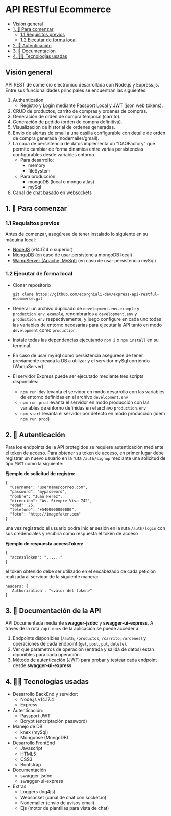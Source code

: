 # API RESTful Ecommerce

- [Visión general](#visión-general)
- [1. 🚀 Para comenzar](#1--para-comenzar)
  - [1.1 Requisitos previos](#11-requisitos-previos)
  - [1.2 Ejecutar de forma local](#12-ejecutar-de-forma-local)
- [2. 🔐 Autenticación](#2--autenticación)
- [3. 📄 Documentación](#3--documentación-de-la-api)
- [4. 👩‍💻 Tecnologías usadas](#4--tecnologías-usadas)

## Visión general

API REST de comercio electrónico desarrollada con Node.js y Express.js. Entre
sus funcionalidades principales se encuentran las siguientes:

1. Authentication
   - Registro y Login mediante Passport Local y JWT (json web tokens).
2. CRUD de productos, carrito de compras y ordenes de compras.
3. Generación de orden de compra temporal (carrito).
4. Generación de pedido (orden de compra definitiva).
5. Visualización de historial de ordenes generadas.
6. Envio de alertas de email a una casilla configurable con detalle de orden de
   compra generada (nodemailer/gmail).
7. La capa de persistencia de datos implementa un "DAOFactory" que permite
   cambiar de forma dinamica entre varias persistencias configurables desde
   variables entorno.
   - Para desarrollo:
     - memory
     - fileSystem
   - Para producción:
     - mongoDB (local o mongo atlas)
     - mySql
8. Canal de chat basado en websockets

## 1. 🚀 Para comenzar

### 1.1 Requisitos previos

Antes de comenzar, asegúrese de tener instalado lo siguiente en su máquina
local:

- [NodeJS](https://nodejs.org/en/download/) (v14.17.4 o superior)
- [MongoDB](https://www.mongodb.com/try/download/community) (en caso de usar
  persistencia mongoDB local)
- [WampServer (Apache, MySql)](https://www.wampserver.com/en/) (en caso de usar
  persistencia mySql)

### 1.2 Ejecutar de forma local

- Clonar repositorio

  ```
  git clone https://github.com/ecorgniali-dev/express-api-restful-ecommerce.git
  ```

- Generar un archivo duplicado de `development.env.example` y
  `production.env.example`, renombrarlos a `development.env` y `production.env`
  respectivamente, y luego configure en cada uno todas las variables de entorno
  necesarias para ejecutar la API tanto en modo `development` como `production`.
- Instale todas las dependencias ejecutando `npm i` o `npm install` en su
  terminal.
- En caso de usar mySql como persistencia asegurese de tener previamente creada
  la DB a utilizar y el servidor mySql corriendo (WampServer).
- El servidor Express puede ser ejecutado mediante tres scripts disponibles:
  - `npm run dev` levanta el servidor en modo desarrollo con las variables de
    entorno definidas en el archivo `development.env`
  - `npm run prod` levanta el servidor en modo producción con las variables de
    entorno definidas en el archivo `production.env`
  - `npm start` levanta el servidor por defecto en modo producción (idem
    `npm run prod`)

## 2. 🔐 Autenticación

Para los endpoints de la API protegidos se requiere autenticación mediante el
token de acceso. Para obtener su token de acceso, en primer lugar debe registrar
un nuevo usuario en la ruta `/auth/signup` mediante una solicitud de tipo `POST`
como la siguiente:

**Ejemplo de solicitud de registro:**

```
{
  "username": "username@correo.com",
  "password": "mypassword",
  "nombre": "Juan Perez",
  "direccion": "Av. Siempre Viva 742",
  "edad": 25,
  "telefono": "+5400000000000",
  "foto": "http://imagefaker.com"
}
```

una vez registrado el usuario podra iniciar sesión en la ruta `/auth/login` con
sus credenciales y recibira como respuesta el token de acceso

**Ejemplo de respuesta accessToken:**

```
{
  "accessToken": "......"
}
```

el token obtenido debe ser utilizado en el encabezado de cada petición realizada
al servidor de la siguiente manera:

```
headers: {
  'Authorization': "<valor del token>"
}
```

## 3. 📄 Documentación de la API

API Documentada mediante **swagger-jsdoc** y **swagger-ui-express**. A traves de
la ruta `/api-docs` de la aplicación se puede acceder a:

1. Endpoints disponibles (`/auth`, `/productos`, `/carrito`, `/ordenes`) y
   operaciones de cada endpoint (`get`, `post`, `put`, `delete`).
2. Ver que parámetros de operación (entrada y salida de datos) estan diponibles
   para cada operación.
3. Método de autenticación (JWT) para probar y testear cada endpoint desde
   **swagger-ui-express**.

## 4. 👩‍💻 Tecnologías usadas

- Desarrollo BackEnd y servidor:
  - Node.js v14.17.4
  - Express
- Autenticación:
  - Passport JWT
  - Bcrypt (encriptación password)
- Manejo de DB
  - knex (mySql)
  - Mongoose (MongoDB)
- Desarrollo FrontEnd
  - Javascript
  - HTML5
  - CSS3
  - Bootstrap
- Documentación
  - swagger-jsdoc
  - swagger-ui-express
- Extras
  - Loggers (log4js)
  - Websocket (canal de chat con socket.io)
  - Nodemailer (envio de avisos email)
  - Ejs (motor de plantillas para vista de chat)
